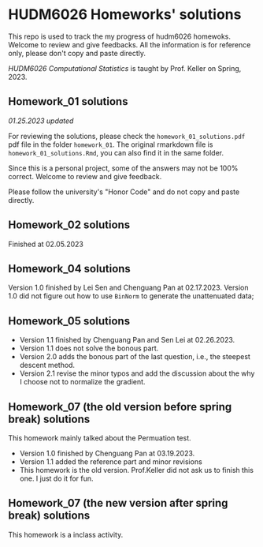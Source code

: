 # HUDM6026 Homeworks' solutions  
This repo is used to track the my progress of hudm6026 homewoks. Welcome to review and give feedbacks. All the information is for reference only, please don't copy and paste directly.

*HUDM6026 Computational Statistics* is taught by Prof. Keller on Spring, 2023.

## Homework_01 solutions  

 *01.25.2023 updated*   

For reviewing the solutions, please check the `homework_01_solutions.pdf` pdf file in the folder `homework_01`. The original rmarkdown file is `homework_01_solutions.Rmd`, you can also find it in the same folder.  

Since this is a personal project, some of the answers may not be 100% correct. Welcome to review and give feedback.  

Please follow the university's "Honor Code" and do not copy and paste directly.


## Homework_02 solutions  
Finished at 02.05.2023

## Homework_04 solutions  
Version 1.0 finished by Lei Sen and Chenguang Pan at 02.17.2023.
Version 1.0 did not figure out how to use `BinNorm` to generate the unattenuated data;

## Homework_05 solutions  
- Version 1.1 finished by Chenguang Pan and Sen Lei at 02.26.2023.
- Version 1.1 does not solve the bonous part.
- Version 2.0 adds the bonous part of the last question, i.e., the steepest descent method. 
- Version 2.1 revise the minor typos and add the discussion about the why I choose not to normalize the gradient.  

## Homework_07 (the old version before spring break) solutions  
This homework mainly talked about the Permuation test.
- Version 1.0 finished by Chenguang Pan at 03.19.2023.
- Version 1.1 added the reference part and minor revisions
- This homework is the old version. Prof.Keller did not ask us to finish this one. I just do it for fun.

## Homework_07 (the new version after spring break) solutions  
This homework is a inclass activity.

